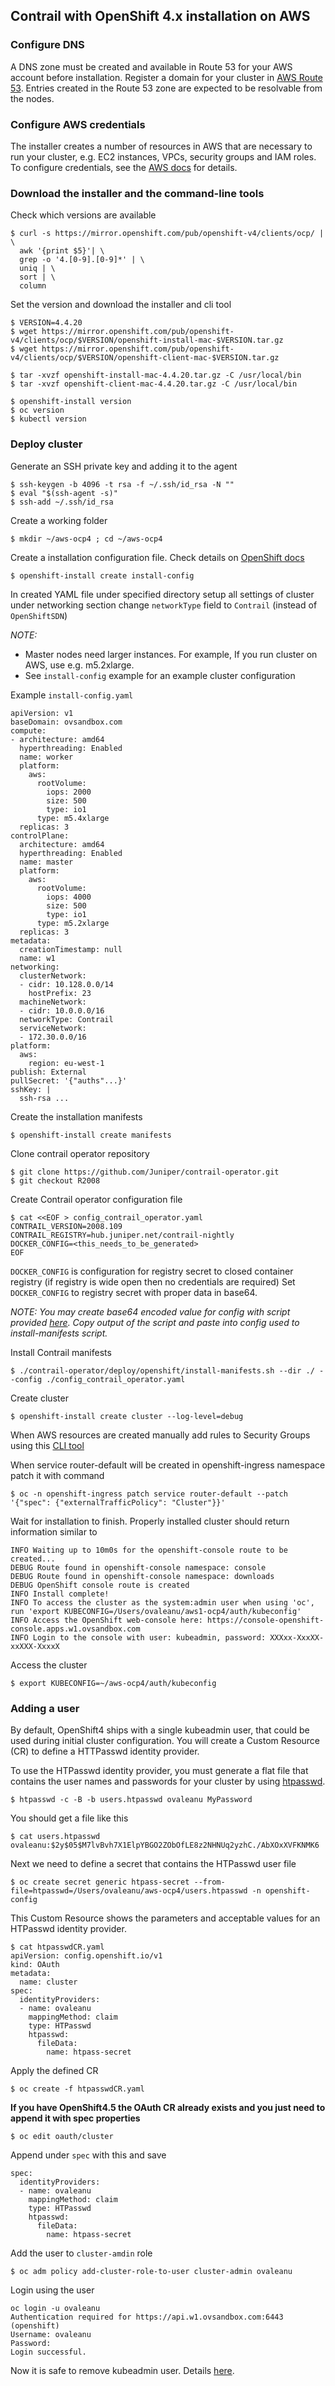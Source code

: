 ## Contrail with OpenShift 4.x installation on AWS

### Configure DNS

A DNS zone must be created and available in Route 53 for your AWS account before installation. Register a domain for your cluster in [AWS Route 53](https://aws.amazon.com/route53/).
Entries created in the Route 53 zone are expected to be resolvable from the nodes.

### Configure AWS credentials

The installer creates a number of resources in AWS that are necessary to run your cluster, e.g. EC2 instances, VPCs, security groups and IAM roles. To configure credentials, see the [AWS docs](https://docs.aws.amazon.com/cli/latest/userguide/cli-chap-configure.html) for details.

### Download the installer and the command-line tools

Check which versions are available

```
$ curl -s https://mirror.openshift.com/pub/openshift-v4/clients/ocp/ | \
  awk '{print $5}'| \
  grep -o '4.[0-9].[0-9]*' | \
  uniq | \
  sort | \
  column
```
Set the version and download the installer and cli tool

```
$ VERSION=4.4.20
$ wget https://mirror.openshift.com/pub/openshift-v4/clients/ocp/$VERSION/openshift-install-mac-$VERSION.tar.gz
$ wget https://mirror.openshift.com/pub/openshift-v4/clients/ocp/$VERSION/openshift-client-mac-$VERSION.tar.gz

$ tar -xvzf openshift-install-mac-4.4.20.tar.gz -C /usr/local/bin
$ tar -xvzf openshift-client-mac-4.4.20.tar.gz -C /usr/local/bin

$ openshift-install version
$ oc version
$ kubectl version
```

### Deploy cluster

Generate an SSH private key and adding it to the agent
```
$ ssh-keygen -b 4096 -t rsa -f ~/.ssh/id_rsa -N ""
$ eval "$(ssh-agent -s)"
$ ssh-add ~/.ssh/id_rsa 
```
Create a working folder
```
$ mkdir ~/aws-ocp4 ; cd ~/aws-ocp4
```
Create a installation configuration file. Check details on [OpenShift docs](https://docs.openshift.com/container-platform/4.5/installing/installing_aws/installing-aws-customizations.html#installation-initializing_installing-aws-customizations)
```
$ openshift-install create install-config
```

In created YAML file under specified directory setup all settings of cluster under networking section change `networkType` field to `Contrail` (instead of `OpenShiftSDN`)

_NOTE:_
- Master nodes need larger instances. For example, If you run cluster on AWS, use e.g. m5.2xlarge.
- See `install-config` example for an example cluster configuration

Example `install-config.yaml`
```
apiVersion: v1
baseDomain: ovsandbox.com
compute:
- architecture: amd64
  hyperthreading: Enabled
  name: worker
  platform:
    aws:
      rootVolume:
        iops: 2000
        size: 500
        type: io1
      type: m5.4xlarge
  replicas: 3
controlPlane:
  architecture: amd64
  hyperthreading: Enabled
  name: master
  platform:
    aws:
      rootVolume:
        iops: 4000
        size: 500
        type: io1
      type: m5.2xlarge
  replicas: 3
metadata:
  creationTimestamp: null
  name: w1
networking:
  clusterNetwork:
  - cidr: 10.128.0.0/14
    hostPrefix: 23
  machineNetwork:
  - cidr: 10.0.0.0/16
  networkType: Contrail
  serviceNetwork:
  - 172.30.0.0/16
platform:
  aws:
    region: eu-west-1
publish: External
pullSecret: '{"auths"...}'
sshKey: |
  ssh-rsa ...
```

Create the installation manifests
```
$ openshift-install create manifests
```

Clone contrail operator repository

```
$ git clone https://github.com/Juniper/contrail-operator.git
$ git checkout R2008
```

Create Contrail operator configuration file

```
$ cat <<EOF > config_contrail_operator.yaml
CONTRAIL_VERSION=2008.109
CONTRAIL_REGISTRY=hub.juniper.net/contrail-nightly
DOCKER_CONFIG=<this_needs_to_be_generated>
EOF
```
`DOCKER_CONFIG` is configuration for registry secret to closed container registry (if registry is wide open then no credentials are required) Set `DOCKER_CONFIG` to registry secret with proper data in base64.

_NOTE: You may create base64 encoded value for config with script provided [here](https://github.com/Juniper/contrail-operator/tree/master/deploy/openshift/tools/docker-config-generate). Copy output of the script and paste into config used to install-manifests script._

Install Contrail manifests

```
$ ./contrail-operator/deploy/openshift/install-manifests.sh --dir ./ --config ./config_contrail_operator.yaml
```

Create cluster

```
$ openshift-install create cluster --log-level=debug
```

When AWS resources are created manually add rules to Security Groups using this [CLI tool](https://github.com/Juniper/contrail-operator/tree/master/deploy/openshift/tools/contrail-sc-open)

When service router-default will be created in openshift-ingress namespace patch it with command

```
$ oc -n openshift-ingress patch service router-default --patch '{"spec": {"externalTrafficPolicy": "Cluster"}}'
```

Wait for installation to finish. Properly installed cluster should return information similar to

```
INFO Waiting up to 10m0s for the openshift-console route to be created...
DEBUG Route found in openshift-console namespace: console
DEBUG Route found in openshift-console namespace: downloads
DEBUG OpenShift console route is created
INFO Install complete!
INFO To access the cluster as the system:admin user when using 'oc', run 'export KUBECONFIG=/Users/ovaleanu/aws1-ocp4/auth/kubeconfig'
INFO Access the OpenShift web-console here: https://console-openshift-console.apps.w1.ovsandbox.com
INFO Login to the console with user: kubeadmin, password: XXXxx-XxxXX-xxXXX-XxxxX
```

Access the cluster
```
$ export KUBECONFIG=~/aws-ocp4/auth/kubeconfig
```

### Adding a user

By default, OpenShift4 ships with a single kubeadmin user, that could be used during initial cluster configuration. You will create a Custom Resource (CR) to define a HTTPasswd identity provider.

To use the HTPasswd identity provider, you must generate a flat file that contains the user names and passwords for your cluster by using [htpasswd](https://httpd.apache.org/docs/2.4/programs/htpasswd.html).
```
$ htpasswd -c -B -b users.htpasswd ovaleanu MyPassword
```

You should get a file like this
```
$ cat users.htpasswd
ovaleanu:$2y$05$M7lvBvh7X1ElpYBGO2ZObOfLE8z2NHNUq2yzhC./AbXOxXVFKNMK6
```

Next we need to define a secret that contains the HTPasswd user file
```
$ oc create secret generic htpass-secret --from-file=htpasswd=/Users/ovaleanu/aws-ocp4/users.htpasswd -n openshift-config
```

This Custom Resource shows the parameters and acceptable values for an HTPasswd identity provider.

```
$ cat htpasswdCR.yaml
apiVersion: config.openshift.io/v1
kind: OAuth
metadata:
  name: cluster
spec:
  identityProviders:
  - name: ovaleanu
    mappingMethod: claim
    type: HTPasswd
    htpasswd:
      fileData:
        name: htpass-secret
```

Apply the defined CR
```
$ oc create -f htpasswdCR.yaml
```
**If you have OpenShift4.5 the OAuth CR already exists and you just need to append it with spec properties**

```
$ oc edit oauth/cluster
```

Append under `spec` with this and save

```
spec:
  identityProviders:
  - name: ovaleanu
    mappingMethod: claim
    type: HTPasswd
    htpasswd:
      fileData:
        name: htpass-secret
```

Add the user to `cluster-amdin` role
```
$ oc adm policy add-cluster-role-to-user cluster-admin ovaleanu
```

Login using the user
```
oc login -u ovaleanu
Authentication required for https://api.w1.ovsandbox.com:6443 (openshift)
Username: ovaleanu
Password:
Login successful.
```

Now it is safe to remove kubeadmin user. Details [here](https://docs.openshift.com/container-platform/4.5/authentication/remove-kubeadmin.html).
